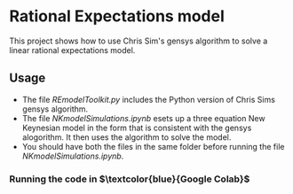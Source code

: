 # Rational Expectations model
This project shows how to use Chris Sim's gensys algorithm to solve a linear rational expectations model. 

## Usage
- The file $\textit{REmodelToolkit.py}$ includes the Python version of Chris Sims gensys algorithm.
- The file $\textit{NKmodelSimulations.ipynb}$ esets up a three equation New Keynesian model in the form that is consistent with the gensys alogorithm. It then uses the algorithm to solve the model.
- You should have both the files in the same folder before running the file $\textit{NKmodelSimulations.ipynb}$.

### Running the code in $\textcolor{blue}{Google Colab}$
